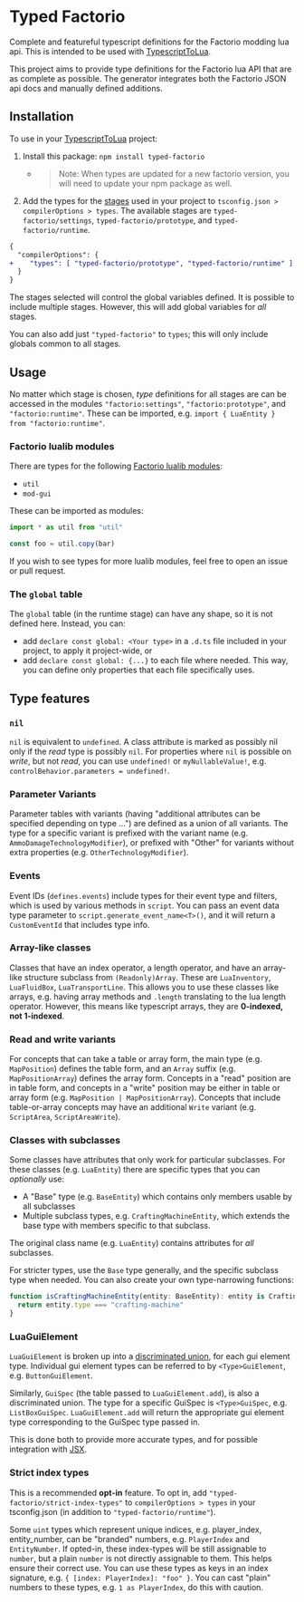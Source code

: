 # Typed Factorio

Complete and featureful typescript definitions for the Factorio modding lua api. This is intended to be used with [TypescriptToLua](https://typescripttolua.github.io/).

This project aims to provide type definitions for the Factorio lua API that are as complete as possible.
The generator integrates both the Factorio JSON api docs and manually defined additions.

## Installation

To use in your [TypescriptToLua](https://typescripttolua.github.io/) project:

1. Install this package: `npm install typed-factorio`
    - > Note: When types are updated for a new factorio version, you will need to update your npm package as well.

2. Add the types for the [stages](https://lua-api.factorio.com/1.1.89/index.html) used in your project to `tsconfig.json > compilerOptions > types`.
   The available stages are `typed-factorio/settings`, `typed-factorio/prototype`, and `typed-factorio/runtime`.

```diff
{
  "compilerOptions": {
+    "types": [ "typed-factorio/prototype", "typed-factorio/runtime" ]
  }
}
```

The stages selected will control the global variables defined.
It is possible to include multiple stages. However, this will add global variables for _all_ stages.

You can also add just `"typed-factorio"` to `types`; this will only include globals common to all stages.

## Usage

No matter which stage is chosen, _type_ definitions for all stages are can be accessed in the modules `"factorio:settings"`, `"factorio:prototype"`, and `"factorio:runtime"`. These can be imported, e.g. `import { LuaEntity } from "factorio:runtime"`.

### Factorio lualib modules

There are types for the following [Factorio lualib modules](https://github.com/wube/factorio-data/tree/master/core/lualib):

- `util`
- `mod-gui`

These can be imported as modules:
```ts
import * as util from "util"

const foo = util.copy(bar)
```

If you wish to see types for more lualib modules, feel free to open an issue or pull request.

### The `global` table

The `global` table (in the runtime stage) can have any shape, so it is not defined here. Instead, you can:

- add `declare const global: <Your type>` in a `.d.ts` file included in your project, to apply it project-wide, or
- add `declare const global: {...}` to each file where needed. This way, you can define only properties that each file specifically uses.

## Type features

### `nil`

`nil` is equivalent to `undefined`.
A class attribute is marked as possibly nil only if the _read_ type is possibly `nil`. For properties where `nil` is possible on _write_, but not _read_, you can use `undefined!` or `myNullableValue!`, e.g. `controlBehavior.parameters = undefined!`.

### Parameter Variants

Parameter tables with variants (having "additional attributes can be specified depending on type ...") are defined as a union of all variants. The type for a specific variant is prefixed with the variant name (e.g. `AmmoDamageTechnologyModifier`), or prefixed with "Other" for variants without extra properties (e.g. `OtherTechnologyModifier`).

### Events

Event IDs (`defines.events`) include types for their event type and filters, which is used by various methods in `script`.
You can pass an event data type parameter to `script.generate_event_name<T>()`, and it will return a `CustomEventId` that includes type info.

### Array-like classes

Classes that have an index operator, a length operator, and have an array-like structure subclass from `(Readonly)Array`. These are `LuaInventory`, `LuaFluidBox`, `LuaTransportLine`.
This allows you to use these classes like arrays, e.g. having array methods and `.length` translating to the lua length operator. However, this means like typescript arrays, they are **0-indexed, not 1-indexed**.

### Read and write variants

For concepts that can take a table or array form, the main type (e.g. `MapPosition`) defines the table form, and an `Array` suffix (e.g. `MapPositionArray`) defines the array form.
Concepts in a "read" position are in table form, and concepts in a "write" position may be either in table or array form (e.g. `MapPosition | MapPositionArray`).
Concepts that include table-or-array concepts may have an additional `Write` variant (e.g. `ScriptArea`, `ScriptAreaWrite`).

### Classes with subclasses

Some classes have attributes that only work for particular subclasses. For these classes (e.g. `LuaEntity`) there are specific types that you can _optionally_ use:

- A "Base" type (e.g. `BaseEntity`) which contains only members usable by all subclasses
- Multiple subclass types, e.g. `CraftingMachineEntity`, which extends the base type with members specific to that subclass.

The original class name (e.g. `LuaEntity`) contains attributes for _all_ subclasses.

For stricter types, use the `Base` type generally, and the specific subclass type when needed.
You can also create your own type-narrowing functions:

```ts
function isCraftingMachineEntity(entity: BaseEntity): entity is CraftingMachineEntity {
  return entity.type === "crafting-machine"
}
```

### LuaGuiElement

`LuaGuiElement` is broken up into a [discriminated union](https://basarat.gitbook.io/typescript/type-system/discriminated-unions), for each gui element type. Individual gui element types can be referred to by `<Type>GuiElement`, e.g. `ButtonGuiElement`.

Similarly, `GuiSpec` (the table passed to `LuaGuiElement.add`), is also a discriminated union. The type for a specific GuiSpec is `<Type>GuiSpec`, e.g. `ListBoxGuiSpec`. `LuaGuiElement.add` will return the appropriate gui element type corresponding to the GuiSpec type passed in.

This is done both to provide more accurate types, and for possible integration with [JSX](https://typescripttolua.github.io/docs/jsx/).

### Strict index types

This is a recommended **opt-in** feature. To opt in, add `"typed-factorio/strict-index-types"` to `compilerOptions > types` in your tsconfig.json (in addition to `"typed-factorio/runtime"`).

Some `uint` types which represent unique indices, e.g. player_index, entity_number, can be "branded" numbers, e.g. `PlayerIndex` and `EntityNumber`. If opted-in, these index-types will be still assignable to `number`, but a plain `number` is not directly assignable to them. This helps ensure their correct use.
You can use these types as keys in an index signature, e.g. `{ [index: PlayerIndex]: "foo" }`.
You can cast "plain" numbers to these types, e.g. `1 as PlayerIndex`, do this with caution.
